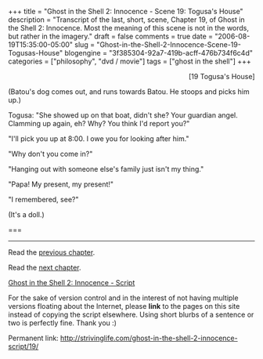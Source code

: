 +++
title = "Ghost in the Shell 2: Innocence - Scene 19: Togusa's House"
description = "Transcript of the last, short, scene, Chapter 19, of Ghost in the Shell 2: Innocence.  Most the meaning of this scene is not in the words, but rather in the imagery."
draft = false
comments = true
date = "2006-08-19T15:35:00-05:00"
slug = "Ghost-in-the-Shell-2-Innocence-Scene-19-Togusas-House"
blogengine = "3f385304-92a7-419b-acff-476b734f6c4d"
categories = ["philosophy", "dvd / movie"]
tags = ["ghost in the shell"]
+++

<p style="text-align: right">
[19 Togusa&#39;s House]
</p>
<p>
(Batou&#39;s dog comes out, and runs towards Batou.  He stoops and picks him up.)
</p>
<!--more-->
<p>
Togusa: &quot;She showed up on that boat, didn&#39;t she? Your guardian angel. Clamming up again, eh? Why? You think I&#39;d report you?&quot;<!--adsense-->
</p>
<p>
&quot;I&#39;ll pick you up at 8:00. I owe you for looking after him.&quot;
</p>
<p>
&quot;Why don&#39;t you come in?&quot;
</p>
<p>
&quot;Hanging out with someone else&#39;s family just isn&#39;t my thing.&quot;
</p>
<p>
&quot;Papa! My present, my present!&quot;
</p>
<p>
&quot;I remembered, see?&quot;
</p>
<p>
(It&#39;s a doll.)
</p>
<p>
===
</p>
<hr />
<p>
Read the <a href="http://strivinglife.com/ghost-in-the-shell-2-innocence-script/18/">previous chapter</a>.
</p>
<p>
Read the <a href="http://strivinglife.com/ghost-in-the-shell-2-innocence-script/20/">next chapter</a>.
</p>
<p>
<a href="http://strivinglife.com/ghost-in-the-shell-2-innocence-script/">Ghost in the Shell 2: Innocence - Script</a>
</p>
<div class="tip">
<p>
For the sake of version control and in the interest of not having multiple versions floating about the Internet, please <strong>link</strong> to the pages on this site instead of copying the script elsewhere. Using short blurbs of a sentence or two is perfectly fine.  Thank you :)
</p>
<p>
Permanent link: <a href="http://strivinglife.com/ghost-in-the-shell-2-innocence-script/19/">http://strivinglife.com/ghost-in-the-shell-2-innocence-script/19/</a>
</p>
</div>

